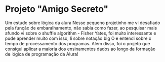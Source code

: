 # Projeto "Amigo Secreto"

Um estudo sobre lógica da alura
Nesse pequeno projetinho me vi desafiado pela função de embaralhamento, não sabia como fazer, ao pesquisar mais afundo vi sobre o 
shuffle algorithm - Fisher Yates, foi muito interessante e pude aprender muito com isso, li sobre notação big O e entendi sobre o 
tempo de processamento dos programas.
Além disso, foi o projeto que consigui aplicar a maioria dos ensinamentos dados ao longo da formação de lógica de programação da Alura!
